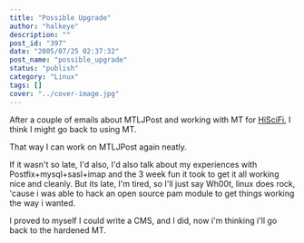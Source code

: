 ```yaml
---
title: "Possible Upgrade"
author: "halkeye"
description: ""
post_id: "397"
date: "2005/07/25 02:37:32"
post_name: "possible_upgrade"
status: "publish"
category: "Linux"
tags: []
cover: "../cover-image.jpg"
---
```


After a couple of emails about MTLJPost and working with MT for [HiSciFi](https://www.hiscifi.com), I think I might go back to using MT.

That way I can work on MTLJPost again neatly.

If it wasn't so late, I'd also, I'd also talk about my experiences with Postfix+mysql+sasl+imap and the 3 week fun it took to get it all working nice and cleanly. But its late, I'm tired, so I'll just say Wh00t, linux does rock, 'cause i was able to hack an open source pam module to get things working the way i wanted.

I proved to myself I could write a CMS, and I did, now i'm thinking i'll go back to the hardened MT.
